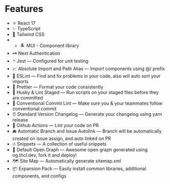 # Features

- ⚛️ React 17
- ✨ TypeScript
- 💨 Tailwind CSS
- - 🏝 MUI - Component library
- 🗝 Next Authentication
- 🃏 Jest — Configured for unit testing
- 📈 Absolute Import and Path Alias — Import components using @/ prefix
- 📏 ESLint — Find and fix problems in your code, also will auto sort your imports
- 💖 Prettier — Format your code consistently
- 🐶 Husky & Lint Staged — Run scripts on your staged files before they are committed
- 🤖 Conventional Commit Lint — Make sure you & your teammates follow conventional commit
- ⏰ Standard Version Changelog — Generate your changelog using yarn release
- 👷 Github Actions — Lint your code on PR
- 🚘 Automatic Branch and Issue Autolink — Branch will be automatically created on issue assign, and auto linked on PR
- 🔥 Snippets — A collection of useful snippets
- 👀 Default Open Graph — Awesome open graph generated using og.thcl.dev, fork it and deploy!
- 🗺 Site Map — Automatically generate sitemap.xml
- 📦 Expansion Pack — Easily install common libraries, additional components, and configs
